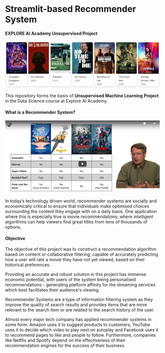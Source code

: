 # Streamlit-based Recommender System
#### EXPLORE AI Academy Unsupervised Project


![Movie_Recommendations](resources/imgs/Image_header.png)

This repository forms the basis of **Unsupervised Machine Learning Project** in the Data Science course at Explore AI Academy. 

#### What is a Recommender System?

[![What is an API](resources/imgs/What_is_a_recommender_system.png)](https://youtu.be/Eeg1DEeWUjA)

In today’s technology driven world, recommender systems are socially and economically critical to ensure that individuals make optimised choices surrounding the content they engage with on a daily basis. One application where this is especially true is movie recommendations; where intelligent algorithms can help viewers find great titles from tens of thousands of options.

#### Objective

The objective of this project was to construct a recommendation algorithm based on content or collaborative filtering, capable of accurately predicting how a user will rate a movie they have not yet viewed, based on their historical preferences.

Providing an accurate and robust solution in this project has immense economic potential, with users of the system being personalised recommendations - generating platform affinity for the streaming services which best facilitates their audience's viewing.

Recommender Systems are a type of information filtering system as they improve the quality of search results and provides items that are more relevant to the search item or are related to the search history of the user.

Almost every major tech company has applied recommender systems in some form: Amazon uses it to suggest products to customers, YouTube uses it to decide which video to play next on autoplay and Facebook uses it to recommend pages to like and people to follow. Furthermore, companies like Netflix and Spotify depend on the effectiveness of their recommendation engines for the success of their business.



